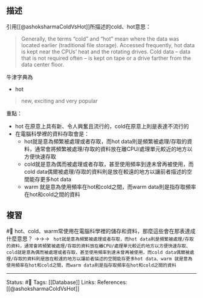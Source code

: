 
## 描述

引用[[@ashoksharmaColdVsHot]]所描述的cold、hot意思：
> Generally, the terms “cold” and “hot” mean where the data was located earlier (traditional file storage).
> Accessed frequently, hot data is kept near the CPUs’ heat and the rotating drives. Cold data – data that is not required often – is kept on tape or a drive farther from the data center floor.

牛津字典為
- hot
> new, exciting and very popular


重點：
- hot 在原意上具有新、令人興奮且流行的，cold在原意上則是表達不流行的
- 在電腦科學裡的資料存取會是：
	- hot就是意為頻繁被處理或者存取，而hot data則是頻繁被處理/存取的資料，通常會將頻繁被處理/存取的資料放在離CPU/處理單元較近的地方以方便快速存取
	- cold就是意為偶而被處理或者存取，甚至使用頻率到達未曾再被使用，而cold data偶爾被處理/存取的資料則是放在較遠的地方以讓前者描述的空間能存更多hot data
	- warm 就是意為使用頻率在hot和cold之間，而warm data則是指存取頻率在hot和cold之間的資料
## 複習


#🧠 hot、cold、warm常使用在電腦科學裡的儲存和資料，那麼這些會在那表達成什麼意思？ ->->-> ` hot就是意為頻繁被處理或者存取，而hot data則是頻繁被處理/存取的資料，通常會將頻繁被處理/存取的資料放在離CPU/處理單元較近的地方以方便快速存取、cold就是意為偶而被處理或者存取，甚至使用頻率到達未曾再被使用，而cold data偶爾被處理/存取的資料則是放在較遠的地方以讓前者描述的空間能存更多hot data、warm 就是意為使用頻率在hot和cold之間，而warm data則是指存取頻率在hot和cold之間的資料`
<!--SR:!2022-06-06,3,250-->

---
Status: #🌱 
Tags:
[[Database]]
Links:
References:
[[@ashoksharmaColdVsHot]]